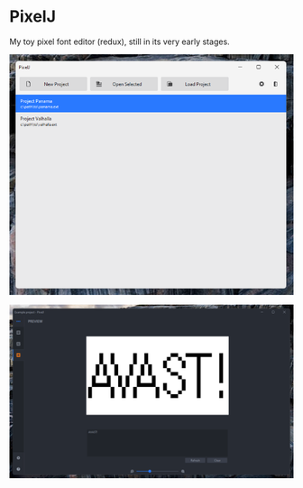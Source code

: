 # PixelJ

My toy pixel font editor (redux), still in its very early stages.

![Home screen](.github/home.png)

![Project view](.github/screenshot.png)
